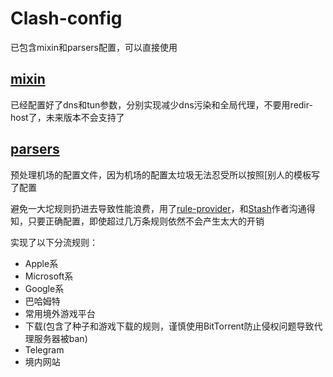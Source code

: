 # Clash-config

已包含mixin和parsers配置，可以直接使用

## [mixin](https://docs.cfw.lbyczf.com/contents/mixin.html)

已经配置好了dns和tun参数，分别实现减少dns污染和全局代理，不要用redir-host了，未来版本不会支持了

## [parsers](https://docs.cfw.lbyczf.com/contents/parser.html)

预处理机场的配置文件，因为机场的配置太垃圾无法忍受所以按照[别人的模板写了配置

避免一大坨规则扔进去导致性能浪费，用了[rule-provider](https://stash.wiki/rules/rule-set)，和[Stash](https://stash.wiki/faq/effective-stash#%E4%BD%BF%E7%94%A8%E8%A7%84%E5%88%99%E9%9B%86%E5%90%88)作者沟通得知，只要正确配置，即使超过几万条规则依然不会产生太大的开销

实现了以下分流规则：
- Apple系
- Microsoft系
- Google系
- 巴哈姆特
- 常用境外游戏平台
- 下载(包含了种子和游戏下载的规则，谨慎使用BitTorrent防止侵权问题导致代理服务器被ban)
- Telegram
- 境内网站
